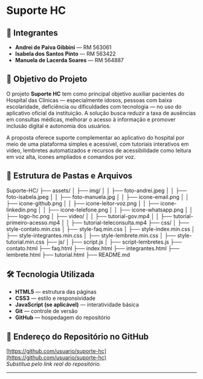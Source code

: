 # Suporte HC

## 👥 Integrantes

- **Andrei de Paiva Gibbini** — RM 563061  
- **Isabela dos Santos Pinto** — RM 563422  
- **Manuela de Lacerda Soares** — RM 564887  

## 🎯 Objetivo do Projeto

O projeto **Suporte HC** tem como principal objetivo auxiliar pacientes do Hospital das Clínicas — especialmente idosos, pessoas com baixa escolaridade, deficiência ou dificuldades com tecnologia — no uso do aplicativo oficial da instituição. A solução busca reduzir a taxa de ausências em consultas médicas, melhorar o acesso à informação e promover inclusão digital e autonomia dos usuários.

A proposta oferece suporte complementar ao aplicativo do hospital por meio de uma plataforma simples e acessível, com tutoriais interativos em vídeo, lembretes automatizados e recursos de acessibilidade como leitura em voz alta, ícones ampliados e comandos por voz.

## 📁 Estrutura de Pastas e Arquivos

Suporte-HC/
├── assets/
│   ├── img/
│   │   ├── foto-andrei.jpeg
│   │   ├── foto-isabela.jpeg
│   │   ├── foto-manuela.jpg
│   │   ├── icone-email.png
│   │   ├── icone-github.png
│   │   ├── icone-leitor-voz.png
│   │   ├── icone-linkedin.png
│   │   ├── icone-telefone.png
│   │   ├── icone-whatsapp.png
│   │   ├── logo-hc.png
│   ├── video/
│   │   ├── tutorial-gov.mp4
│   │   ├── tutorial-primeiro-acesso.mp4
│   │   ├── tutorial-teleconsulta.mp4
├── css/
│   ├── style-contato.min.css
│   ├── style-faq.min.css
│   ├── style-index.min.css
│   ├── style-integrantes.min.css
│   ├── style-lembrete.min.css
│   ├── style-tutorial.min.css
├── js/
│   ├── script.js
│   ├── script-lembretes.js
├── contato.html
├── faq.html
├── index.html
├── integrantes.html
├── lembrete.html
├── tutorial.html
├── README.md

## 🛠️ Tecnologia Utilizada

- **HTML5** — estrutura das páginas
- **CSS3** — estilo e responsividade
- **JavaScript (se aplicável)** — interatividade básica
- **Git** — controle de versão
- **GitHub** — hospedagem do repositório



## 🔗 Endereço do Repositório no GitHub

[https://github.com/usuario/suporte-hc](https://github.com/usuario/suporte-hc)  
*Substitua pelo link real do repositório.*

---